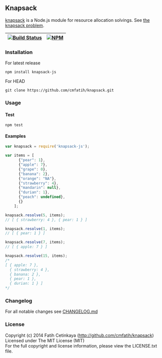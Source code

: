 ## Knapsack

[knapsack](http://github.com/cmfatih/knapsack) is a Node.js module for 
resource allocation solvings. See [the knapsack problem](http://en.wikipedia.org/wiki/Knapsack_problem).  

[![Build Status][travis-image]][travis-url] | [![NPM][npm-image]][npm-url]
---------- | ----------

### Installation

For latest release
```
npm install knapsack-js
```

For HEAD
```
git clone https://github.com/cmfatih/knapsack.git
```

### Usage

#### Test
```
npm test
```

#### Examples

```javascript
var knapsack = require('knapsack-js');

var items = [
      {"pear": 1},
      {"apple": 7},
      {"grape": 0},
      {"banana": 2},
      {"orange": "NA"},
      {"strawberry": 4},
      {"mandarin": null},
      {"durian": 1},
      {"peach": undefined},
      {}
    ];

knapsack.resolve(5, items);
// [ { strawberry: 4 }, { pear: 1 } ]

knapsack.resolve(1, items);
// [ { pear: 1 } ]

knapsack.resolve(7, items);
// [ { apple: 7 } ]

knapsack.resolve(15, items);
/*
[ { apple: 7 },
  { strawberry: 4 },
  { banana: 2 },
  { pear: 1 },
  { durian: 1 } ]
*/
```

### Changelog

For all notable changes see [CHANGELOG.md](https://github.com/cmfatih/knapsack/blob/master/CHANGELOG.md)

### License

Copyright (c) 2014 Fatih Cetinkaya (http://github.com/cmfatih/knapsack)  
Licensed under The MIT License (MIT)  
For the full copyright and license information, please view the LICENSE.txt file.

[npm-url]: http://npmjs.org/package/knapsack-js
[npm-image]: https://badge.fury.io/js/knapsack-js.png

[travis-url]: https://travis-ci.org/cmfatih/knapsack
[travis-image]: https://travis-ci.org/cmfatih/knapsack.svg?branch=master